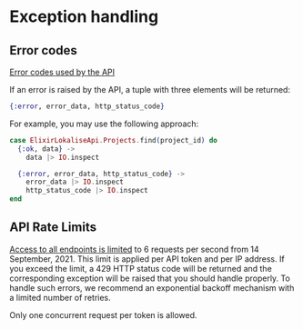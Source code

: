 # Exception handling

## Error codes

[Error codes used by the API](https://developers.lokalise.com/reference/api-errors)

If an error is raised by the API, a tuple with three elements will be returned:

```elixir
{:error, error_data, http_status_code}
```

For example, you may use the following approach:

```elixir
case ElixirLokaliseApi.Projects.find(project_id) do
  {:ok, data} ->
    data |> IO.inspect

  {:error, error_data, http_status_code} ->
    error_data |> IO.inspect
    http_status_code |> IO.inspect
end
```

## API Rate Limits

[Access to all endpoints is limited](https://developers.lokalise.com/reference/api-rate-limits) to 6 requests per second from 14 September, 2021. This limit is applied per API token and per IP address. If you exceed the limit, a 429 HTTP status code will be returned and the corresponding exception will be raised that you should handle properly. To handle such errors, we recommend an exponential backoff mechanism with a limited number of retries.

Only one concurrent request per token is allowed.

